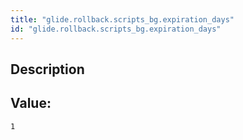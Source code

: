 ```yaml
---
title: "glide.rollback.scripts_bg.expiration_days"
id: "glide.rollback.scripts_bg.expiration_days"
---
```

## Description



## Value: 
```
1
```